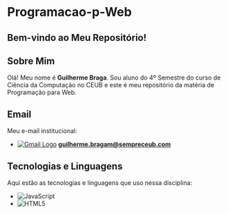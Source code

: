 # Programacao-p-Web

## Bem-vindo ao Meu Repositório!

## Sobre Mim

Olá! Meu nome é **Guilherme Braga**. Sou aluno do 4º Semestre do curso de Ciência da Computação no CEUB e este é meu repositório da matéria de Programação para Web.

## Email

Meu e-mail institucional:

- [![Gmail Logo](https://img.shields.io/badge/Gmail-4285F4?style=flat&logo=gmail&logoColor=white)](mailto:guilherme.bragam@sempreceub.com)
**guilherme.bragam@sempreceub.com**

## Tecnologias e Linguagens

Aqui estão as tecnologias e linguagens que uso nessa disciplina:

- ![JavaScript](https://img.shields.io/badge/-JavaScript-F7DF1E?style=flat&logo=javascript&logoColor=black)
- ![HTML5](https://img.shields.io/badge/-HTML5-E34F26?style=flat&logo=html5&logoColor=white)
